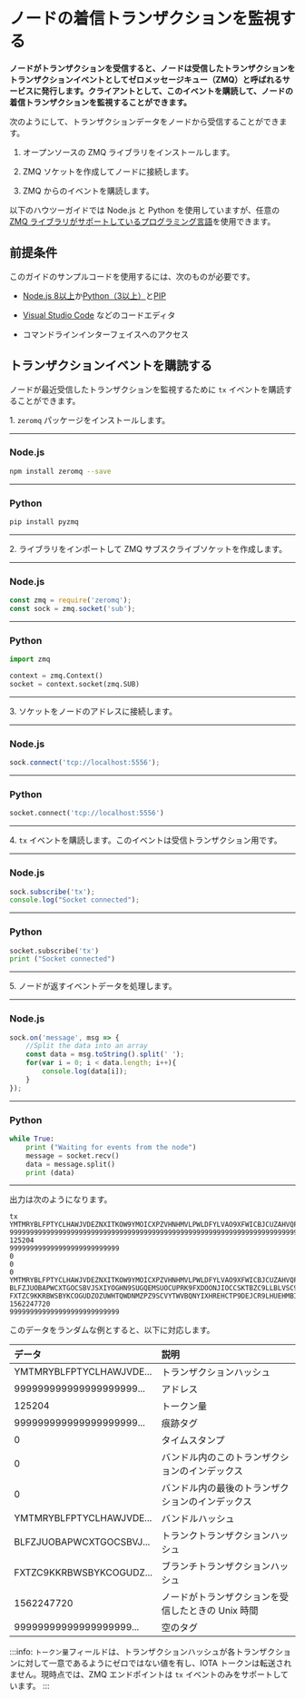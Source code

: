 # ノードの着信トランザクションを監視する
<!-- # Monitor your node for incoming transactions -->

**ノードがトランザクションを受信すると、ノードは受信したトランザクションをトランザクションイベントとしてゼロメッセージキュー（ZMQ）と呼ばれるサービスに発行します。クライアントとして、このイベントを購読して、ノードの着信トランザクションを監視することができます。**
<!-- **When your node receives transactions, it publishes them as a transaction event to a service called zero message queue (ZMQ). As a client, you can subscribe to this event to monitor your node for incoming transactions.** -->

次のようにして、トランザクションデータをノードから受信することができます。
<!-- You can receive this transaction data from a node by doing the following: -->

1. オープンソースの ZMQ ライブラリをインストールします。
<!-- 1. Install an open-source ZMQ library -->

2. ZMQ ソケットを作成してノードに接続します。
<!-- 2. Create a ZMQ socket and connect it to a node -->

3. ZMQ からのイベントを購読します。
<!-- 3. Subscribe to events from the ZMQ -->

以下のハウツーガイドでは Node.js と Python を使用していますが、任意の [ZMQ ライブラリがサポートしているプログラミング言語](http://zguide.zeromq.org/page:all)を使用できます。
<!-- In the following how-to guide we use Node.js and Python, but you could use any [programming language that the ZMQ library supports](http://zguide.zeromq.org/page:all). -->

## 前提条件
<!-- ## Prerequisites -->

このガイドのサンプルコードを使用するには、次のものが必要です。
<!-- To use the sample code in this guide, you must have the following: -->

- [Node.js 8以上](https://nodejs.org/en/)か[Python（3以上）](https://www.python.org/downloads/)と[PIP](https://pip.pypa.io/en/stable/installing/)
<!-- - [Node.js (8+)](https://nodejs.org/en/) or [Python (3+)](https://www.python.org/downloads/) and [PIP](https://pip.pypa.io/en/stable/installing/) -->
- [Visual Studio Code](https://code.visualstudio.com/Download) などのコードエディタ
<!-- - A code editor such as [Visual Studio Code](https://code.visualstudio.com/Download) -->
- コマンドラインインターフェイスへのアクセス
<!-- - Access to a command-line interface -->

## トランザクションイベントを購読する
<!-- ## Subscribe to the transaction event -->

ノードが最近受信したトランザクションを監視するために `tx` イベントを購読することができます。
<!-- You can subscribe to the `tx` event to monitor a node for recently received transactions. -->

1\. `zeromq` パッケージをインストールします。
  <!-- 1\. Install the zeromq package -->

--------------------
### Node.js

```bash
npm install zeromq --save
```
---
### Python

```bash
pip install pyzmq
```
--------------------

2\. ライブラリをインポートして ZMQ サブスクライブソケットを作成します。
  <!-- 2\. Import the libraries and create a ZMQ subscribe socket -->

--------------------
### Node.js

```js
const zmq = require('zeromq');
const sock = zmq.socket('sub');
```
---
### Python

```python
import zmq

context = zmq.Context()
socket = context.socket(zmq.SUB)
```
--------------------

3\. ソケットをノードのアドレスに接続します。
  <!-- 3\. Connect the socket to your node's address -->

--------------------
### Node.js

```js
sock.connect('tcp://localhost:5556');
```
---
### Python

```python
socket.connect('tcp://localhost:5556')
```
--------------------

4\. `tx` イベントを購読します。このイベントは受信トランザクション用です。
  <!-- 4\. Subscribe to the `tx` event. This event is for received transactions. -->

--------------------
### Node.js

```js
sock.subscribe('tx');
console.log("Socket connected");
```
---
### Python
```python
socket.subscribe('tx')
print ("Socket connected")
```
--------------------

5\. ノードが返すイベントデータを処理します。
  <!-- 5\. Process the event data that the node returns -->

--------------------
### Node.js

```js
sock.on('message', msg => {
    //Split the data into an array
    const data = msg.toString().split(' ');
    for(var i = 0; i < data.length; i++){
        console.log(data[i]);
    }
});
```
---
### Python
```python
while True:
    print ("Waiting for events from the node")
    message = socket.recv()
    data = message.split()
    print (data)
```
--------------------

出力は次のようになります。
<!-- The output should display something like the following: -->
```shell
tx
YMTMRYBLFPTYCLHAWJVDEZNXITKOW9YMOICXPZVHNHMVLPWLDFYLVAO9XFWICBJCUZAHVQPHINBDXD9NE
999999999999999999999999999999999999999999999999999999999999999999999999999999999
125204
999999999999999999999999999
0
0
0
YMTMRYBLFPTYCLHAWJVDEZNXITKOW9YMOICXPZVHNHMVLPWLDFYLVAO9XFWICBJCUZAHVQPHINBDXD9NE
BLFZJUOBAPWCXTGOCSBVJSXIYOGHN9SUGQEMSUOCUPRK9FXDOONJIOCCSKTBZC9LLBLVSC9BOXEDRE9HY
FXTZC9KKRBWSBYKCOGUDZOZUWHTQWDNMZPZ9SCVYTWVBQNYIXHREHCTP9DEJCR9LHUEHMBIXXGSDQJUUW
1562247720
999999999999999999999999999
```

このデータをランダムな例とすると、以下に対応します。
<!-- If we take this data as a random example, it corresponds to the following: -->

| **データ**               | **説明**                                           |
| :---------               | :-------                                           |
| YMTMRYBLFPTYCLHAWJVDE... | トランザクションハッシュ                           |
| 999999999999999999999... | アドレス                                           |
| 125204                   | トークン量                                         |
| 999999999999999999999... | 痕跡タグ                                           |
| 0                        | タイムスタンプ                                     |
| 0                        | バンドル内のこのトランザクションのインデックス     |
| 0                        | バンドル内の最後のトランザクションのインデックス   |
| YMTMRYBLFPTYCLHAWJVDE... | バンドルハッシュ                                   |
| BLFZJUOBAPWCXTGOCSBVJ... | トランクトランザクションハッシュ                   |
| FXTZC9KKRBWSBYKCOGUDZ... | ブランチトランザクションハッシュ                   |
| 1562247720               | ノードがトランザクションを受信したときの Unix 時間 |
| 99999999999999999999...  | 空のタグ                                           |

<!-- | **Data**| **Description**| -->
<!-- |:--------|:---------------| -->
<!-- |tx|Name of the ZMQ event| -->
<!-- |YMTMRYBLFPTYCLHAWJVDE...|Transaction hash| -->
<!-- |999999999999999999999...|Address| -->
<!-- |125204|Value| -->
<!-- |999999999999999999999...|Obsolete tag| -->
<!-- |0|Timestamp| -->
<!-- |0|Current index of this transaction in the bundle| -->
<!-- |0|Index of the head transaction in the bundle| -->
<!-- |YMTMRYBLFPTYCLHAWJVDE...|Bundle hash| -->
<!-- |BLFZJUOBAPWCXTGOCSBVJ...|Trunk transaction hash| -->
<!-- |FXTZC9KKRBWSBYKCOGUDZ...|Branch transaction hash| -->
<!-- |1562247720|Unix epoch of when the node received the transaction| -->
<!-- |99999999999999999999...|Empty tag| -->

:::info:
`トークン量`フィールドは、トランザクションハッシュが各トランザクションに対して一意であるようにゼロではない値を有し、IOTA トークンは転送されません。現時点では、ZMQ エンドポイントは `tx` イベントのみをサポートしています。
:::
<!-- :::info: -->
<!-- The `value` field has a non-zero value so that the transaction hash is unique for each transaction. No IOTA tokens are transferred. -->
<!-- At the moment, the ZMQ endpoint only supports the `tx` event. -->
<!-- ::: -->

